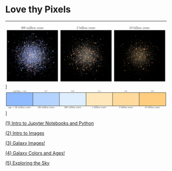 # Love thy Pixels
---

![](images/gc-ages.png)]
![](images/age-colorbar.png)]

[(1) Intro to Jupyter Notebooks and Python](https://nbviewer.jupyter.org/github/johnnygreco/love-thy-pixels/blob/master/notebooks/intro-to-python.ipynb?flush_cache=true)

[(2) Intro to Images](https://nbviewer.jupyter.org/github/johnnygreco/love-thy-pixels/blob/master/notebooks/intro-to-images.ipynb?flush_cache=true)

[(3) Galaxy Images!](https://nbviewer.jupyter.org/github/johnnygreco/love-thy-pixels/blob/master/notebooks/galaxy-images.ipynb?flush_cache=true)

[(4) Galaxy Colors and Ages!](https://nbviewer.jupyter.org/github/johnnygreco/love-thy-pixels/blob/master/notebooks/galaxy-colors.ipynb?flush_cache=true)

[(5) Exploring the Sky](https://nbviewer.jupyter.org/github/johnnygreco/love-thy-pixels/blob/master/notebooks/legacy-viewer.ipynb?flush_cache=true)

